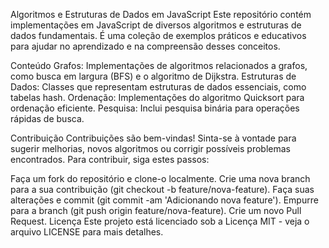 Algoritmos e Estruturas de Dados em JavaScript
Este repositório contém implementações em JavaScript de diversos algoritmos e estruturas de dados fundamentais. É uma coleção de exemplos práticos e educativos para ajudar no aprendizado e na compreensão desses conceitos.

Conteúdo
Grafos: Implementações de algoritmos relacionados a grafos, como busca em largura (BFS) e o algoritmo de Dijkstra.
Estruturas de Dados: Classes que representam estruturas de dados essenciais, como tabelas hash.
Ordenação: Implementações do algoritmo Quicksort para ordenação eficiente.
Pesquisa: Inclui pesquisa binária para operações rápidas de busca.

Contribuição
Contribuições são bem-vindas! Sinta-se à vontade para sugerir melhorias, novos algoritmos ou corrigir possíveis problemas encontrados. Para contribuir, siga estes passos:

Faça um fork do repositório e clone-o localmente.
Crie uma nova branch para a sua contribuição (git checkout -b feature/nova-feature).
Faça suas alterações e commit (git commit -am 'Adicionando nova feature').
Empurre para a branch (git push origin feature/nova-feature).
Crie um novo Pull Request.
Licença
Este projeto está licenciado sob a Licença MIT - veja o arquivo LICENSE para mais detalhes.

